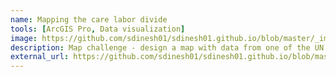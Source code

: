 ```yaml
---
name: Mapping the care labor divide
tools: [ArcGIS Pro, Data visualization]
image: https://github.com/sdinesh01/sdinesh01.github.io/blob/master/_images/Layout2.jpg?raw=true
description: Map challenge - design a map with data from one of the UN's Sustainable Goals (for GIS 405 Geoviz & Cartography)
external_url: https://github.com/sdinesh01/sdinesh01.github.io/blob/master/_images/Layout2.jpg
---
```

